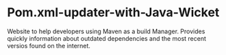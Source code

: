 # Pom.xml-updater-with-Java-Wicket

Website to help developers using Maven as a build Manager. Provides quickly information about outdated dependencies and the most recent versios found on the internet.
